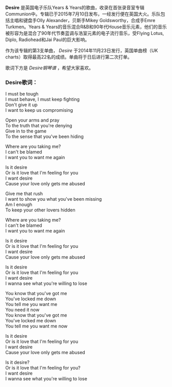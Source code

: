 

**Desire** 是英国电子乐队Years &
Years的歌曲，收录在首张录音室专辑Communion中。专辑已于2015年7月10日发布，一经发行便在英国大火。乐队包括主唱和键盘手Olly
Alexander，贝斯手Mikey Goldsworthy，合成手Emre Turkmen。Years &
Years的音乐混合R&B和90年代House音乐元素，他们的音乐被形容为是混合了90年代节奏蓝调与浩室元素的电子流行音乐，受Flying Lotus,
Diplo, Radiohead和Jai Paul的巨大影响。

作为该专辑的第3支单曲， _Desire_ 于2014年11月23日发行，英国单曲榜（UK charts）取得最高22名的成绩。单曲将于日后进行第二次打单。

歌词下方是 _Desire钢琴谱_ ，希望大家喜欢。

### Desire歌词：

I must be tough  
I must behave, I must keep fighting  
Don't give it up  
I want to keep us compromising

Open your arms and pray  
To the truth that you're denying  
Give in to the game  
To the sense that you've been hiding

Where are you taking me?  
I can't be blamed  
I want you to want me again

Is it desire  
Or is it love that I'm feeling for you  
I want desire  
Cause your love only gets me abused

Give me that rush  
I want to show you what you've been missing  
Am I enough  
To keep your other lovers hidden

Where are you taking me?  
I can't be blamed  
I want you to want me again

Is it desire  
Or is it love that I'm feeling for you  
I want desire  
Cause your love only gets me abused

Is it desire  
Or is it love that I'm feeling for you  
I want desire  
I wanna see what you're willing to lose

You know that you've got me  
You've locked me down  
You tell me you want me  
You need it now  
You know that you've got me  
You've locked me down  
You tell me you want me now

Is it desire  
Or is it love that I'm feeling for you  
I want desire  
Cause your love only gets me abused

Is it desire?  
Or is it love that I'm feeling for you?  
I want desire  
I wanna see what you're willing to lose

